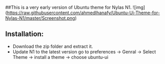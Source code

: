 ##This is a very early version of Ubuntu theme for Nylas N1.
![img]
(https://raw.githubusercontent.com/ahmedlhanafy/Ubuntu-Ui-Theme-for-Nylas-N1/master/Screenshot.png)

## Installation:
* Download the zip folder and extract it.
* Update N1 to the latest version go to preferences -> Genral -> Select Theme -> install a theme -> choose ubuntu-ui

